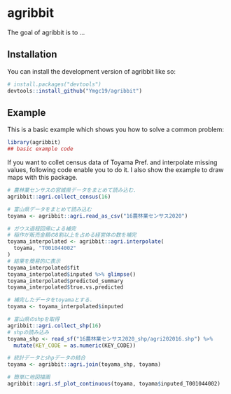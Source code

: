 
# agribbit

<!-- badges: start -->
<!-- badges: end -->

The goal of agribbit is to ...

## Installation

You can install the development version of agribbit like so:

``` r
# install.packages("devtools")
devtools::install_github("Ymgc19/agribbit")
```

## Example

This is a basic example which shows you how to solve a common problem:

``` r
library(agribbit)
## basic example code
```

If you want to collet census data of Toyama Pref. and interpolate missing values, following code enable you to do it. I also show the example to draw maps with this package.
``` r
# 農林業センサスの宮城県データをまとめて読み込む．
agribbit::agri.collect_census(16)

# 富山県データをまとめて読み込む
toyama <- agribbit::agri.read_as_csv("16農林業センサス2020")

# ガウス過程回帰による補完
# 稲作が販売金額の8割以上を占める経営体の数を補完
toyama_interpolated <- agribbit::agri.interpolate(
  toyama, "T001044002"
)
# 結果を簡易的に表示
toyama_interpolated$fit
toyama_interpolated$inputed %>% glimpse()
toyama_interpolated$predicted_summary
toyama_interpolated$true.vs.predicted

# 補完したデータをtoyamaとする．
toyama <- toyama_interpolated$inputed

# 富山県のshpを取得
agribbit::agri.collect_shp(16)
# shpの読み込み
toyama_shp <- read_sf("16農林業センサス2020_shp/agri202016.shp") %>% 
  mutate(KEY_CODE = as.numeric(KEY_CODE))

# 統計データとshpデータの結合
toyama <- agribbit::agri.join(toyama_shp, toyama)

# 簡単に地図描画
agribbit::agri.sf_plot_continuous(toyama, toyama$inputed_T001044002)
```



